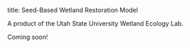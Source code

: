 title: Seed-Based Wetland Restoration Model

A product of the Utah State University Wetland Ecology Lab.

Coming soon!
